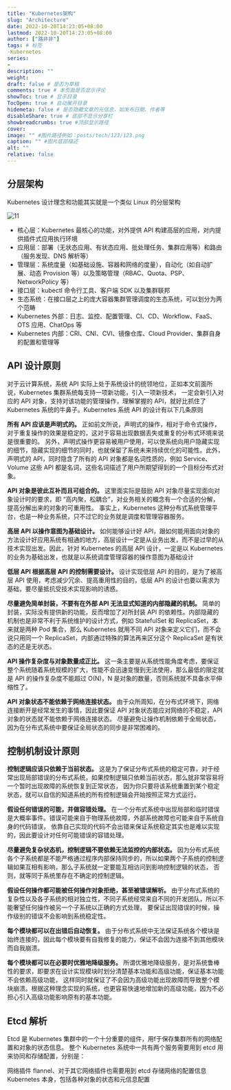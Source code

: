 ```yaml
---
title: "Kubernetes架构"
slug: "Architecture"
date: 2022-10-20T14:23:05+08:00
lastmod: 2022-10-20T14:23:05+08:00
author: ["路非非"]
tags: # 标签
-Kubernetes
series:
-
description: ""
weight:
draft: false # 是否为草稿
comments: true # 本页面是否显示评论
showToc: true # 显示目录
TocOpen: true # 自动展开目录
hidemeta: false # 是否隐藏文章的元信息，如发布日期、作者等
disableShare: true # 底部不显示分享栏
showbreadcrumbs: true #顶部显示路径
cover:
image: "" #图片路径例如：posts/tech/123/123.png
caption: "" #图片底部描述
alt: ""
relative: false
---
```


## 分层架构

Kubernetes 设计理念和功能其实就是一个类似 Linux 的分层架构

![11](img.png)

* 核心层：Kubernetes 最核心的功能，对外提供 API 构建高层的应用，对内提供插件式应用执行环境
* 应用层：部署（无状态应用、有状态应用、批处理任务、集群应用等）和路由（服务发现、DNS 解析等）
* 管理层：系统度量（如基础设施、容器和网络的度量），自动化（如自动扩展、动态 Provision 等）以及策略管理（RBAC、Quota、PSP、NetworkPolicy
  等）
* 接口层：kubectl 命令行工具、客户端 SDK 以及集群联邦
* 生态系统：在接口层之上的庞大容器集群管理调度的生态系统，可以划分为两个范畴
* Kubernetes 外部：日志、监控、配置管理、CI、CD、Workflow、FaaS、OTS 应用、ChatOps 等
* Kubernetes 内部：CRI、CNI、CVI、镜像仓库、Cloud Provider、集群自身的配置和管理等

## API 设计原则

对于云计算系统，系统 API 实际上处于系统设计的统领地位，正如本文前面所说，Kubernetes 集群系统每支持一项新功能，引入一项新技术，
一定会新引入对应的 API 对象，支持对该功能的管理操作，理解掌握的 API，就好比抓住了 Kubernetes 系统的牛鼻子。Kubernetes 系统
API 的设计有以下几条原则

**所有 API 应该是声明式的。**
正如前文所说，声明式的操作，相对于命令式操作，对于重复操作的效果是稳定的，这对于容易出现数据丢失或重复的分布式环境来说是很重要的。
另外，声明式操作更容易被用户使用，可以使系统向用户隐藏实现的细节，隐藏实现的细节的同时，也就保留了系统未来持续优化的可能性。此外，声明式的
API，同时隐含了所有的 API 对象都是名词性质的，例如 Service、Volume 这些 API 都是名词，这些名词描述了用户所期望得到的一个目标分布式对象。

**API 对象是彼此互补而且可组合的。**
这里面实际是鼓励 API 对象尽量实现面向对象设计时的要求，即 “高内聚，松耦合”，对业务相关的概念有一个合适的分解，提高分解出来的对象的可重用性。
事实上，Kubernetes 这种分布式系统管理平台，也是一种业务系统，只不过它的业务就是调度和管理容器服务。

**高层 API 以操作意图为基础设计。**
如何能够设计好 API，跟如何能用面向对象的方法设计好应用系统有相通的地方，高层设计一定是从业务出发，而不是过早的从技术实现出发。因此，针对
Kubernetes 的高层 API 设计，一定是以 Kubernetes 的业务为基础出发，也就是以系统调度管理容器的操作意图为基础设计

**低层 API 根据高层 API 的控制需要设计。**
设计实现低层 API 的目的，是为了被高层 API 使用，考虑减少冗余、提高重用性的目的，低层 API 的设计也要以需求为基础，要尽量抵抗受技术实现影响的诱惑。

**尽量避免简单封装，不要有在外部 API 无法显式知道的内部隐藏的机制。**
简单的封装，实际没有提供新的功能，反而增加了对所封装 API 的依赖性。内部隐藏的机制也是非常不利于系统维护的设计方式，例如
StatefulSet 和 ReplicaSet，本来就是两种 Pod 集合，那么 Kubernetes 就用不同 API 对象来定义它们，而不会说只用同一个
ReplicaSet，内部通过特殊的算法再来区分这个 ReplicaSet 是有状态的还是无状态。

**API 操作复杂度与对象数量成正比。**
这一条主要是从系统性能角度考虑，要保证整个系统随着系统规模的扩大，性能不会迅速变慢到无法使用，那么最低的限定就是 API
的操作复杂度不能超过 O(N)，N 是对象的数量，否则系统就不具备水平伸缩性了。

**API 对象状态不能依赖于网络连接状态。**
由于众所周知，在分布式环境下，网络连接断开是经常发生的事情，因此要保证 API 对象状态能应对网络的不稳定，API
对象的状态就不能依赖于网络连接状态。
尽量避免让操作机制依赖于全局状态，因为在分布式系统中要保证全局状态的同步是非常困难的。

## 控制机制设计原则

**控制逻辑应该只依赖于当前状态。**
这是为了保证分布式系统的稳定可靠，对于经常出现局部错误的分布式系统，如果控制逻辑只依赖当前状态，那么就非常容易将一个暂时出现故障的系统恢复到正常状态，
因为你只要将该系统重置到某个稳定状态，就可以自信的知道系统的所有控制逻辑会开始按照正常方式运行。

**假设任何错误的可能，并做容错处理。**
在一个分布式系统中出现局部和临时错误是大概率事件。错误可能来自于物理系统故障，外部系统故障也可能来自于系统自身的代码错误，
依靠自己实现的代码不会出错来保证系统稳定其实也是难以实现的，因此要设计对任何可能错误的容错处理。

**尽量避免复杂状态机，控制逻辑不要依赖无法监控的内部状态。**
因为分布式系统各个子系统都是不能严格通过程序内部保持同步的，所以如果两个子系统的控制逻辑如果互相有影响，那么子系统就一定要能互相访问到影响控制逻辑的状态，
否则，就等同于系统里存在不确定的控制逻辑。

**假设任何操作都可能被任何操作对象拒绝，甚至被错误解析。**
由于分布式系统的复杂性以及各子系统的相对独立性，不同子系统经常来自不同的开发团队，所以不能奢望任何操作被另一个子系统以正确的方式处理，
要保证出现错误的时候，操作级别的错误不会影响到系统稳定性。

**每个模块都可以在出错后自动恢复。**
由于分布式系统中无法保证系统各个模块是始终连接的，因此每个模块要有自我修复的能力，保证不会因为连接不到其他模块而自我崩溃。

**每个模块都可以在必要时优雅地降级服务。**
所谓优雅地降级服务，是对系统鲁棒性的要求，即要求在设计实现模块时划分清楚基本功能和高级功能，保证基本功能不会依赖高级功能，
这样同时就保证了不会因为高级功能出现故障而导致整个模块崩溃。根据这种理念实现的系统，也更容易快速地增加新的高级功能，因为不必担心引入高级功能影响原有的基本功能。

## Etcd 解析

Etcd 是 Kubernetes 集群中的一个十分重要的组件，用f于保存集群所有的网络配置和对象的状态信息。
整个 Kubernetes 系统中一共有两个服务需要用到 etcd 用来协同和存储配置，分别是：

网络插件 flannel、对于其它网络插件也需要用到 etcd 存储网络的配置信息
Kubernetes 本身，包括各种对象的状态和元信息配置